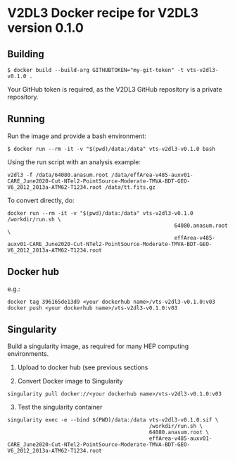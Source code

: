 # V2DL3 Docker recipe for V2DL3 version 0.1.0

## Building

```
$ docker build --build-arg GITHUBTOKEN="my-git-token" -t vts-v2dl3-v0.1.0 .
```

Your GitHub token is required, as the V2DL3 GitHub repository is a private repository.

## Running

Run the image and provide a bash environment:

```
$ docker run --rm -it -v "$(pwd)/data:/data" vts-v2dl3-v0.1.0 bash
```

Using the run script with an analysis example:
```
v2dl3 -f /data/64080.anasum.root /data/effArea-v485-auxv01-CARE_June2020-Cut-NTel2-PointSource-Moderate-TMVA-BDT-GEO-V6_2012_2013a-ATM62-T1234.root /data/tt.fits.gz
```

To convert directly, do:
```
docker run --rm -it -v "$(pwd)/data:/data" vts-v2dl3-v0.1.0 /workdir/run.sh \
                                                     64080.anasum.root \
                                                     effArea-v485-auxv01-CARE_June2020-Cut-NTel2-PointSource-Moderate-TMVA-BDT-GEO-V6_2012_2013a-ATM62-T1234.root
```

## Docker hub

e.g.:
```
docker tag 396165de13d9 <your dockerhub name>/vts-v2dl3-v0.1.0:v03
docker push <your dockerhub name>/vts-v2dl3-v0.1.0:v03

```

## Singularity

Build a singularity image, as required for many HEP computing environments.

1. Upload to docker hub (see previous sections

2. Convert Docker image to Singularity
```
singularity pull docker://<your dockerhub name>/vts-v2dl3-v0.1.0:v03
```

3. Test the singularity container
```
singularity exec -e --bind $(PWD)/data:/data vts-v2dl3-v0.1.0.sif \
                                             /workdir/run.sh \
                                             64080.anasum.root \
                                             effArea-v485-auxv01-CARE_June2020-Cut-NTel2-PointSource-Moderate-TMVA-BDT-GEO-V6_2012_2013a-ATM62-T1234.root
```
